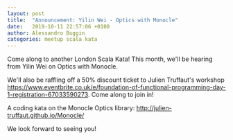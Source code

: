 ```yaml
---
layout: post
title:  "Announcement: Yilin Wei - Optics with Monocle"
date:   2019-10-11 22:57:06 +0100
author: Alessandro Buggin
categories: meetup scala kata
---
```


Come along to another London Scala Kata! This month, we'll be hearing from Yilin Wei on Optics with Monocle.

We'll also be raffling off a 50% discount ticket to Julien Truffaut's workshop https://www.eventbrite.co.uk/e/foundation-of-functional-programming-day-1-registration-67033590273. Come along to join in!

A coding kata on the Monocle Optics library: http://julien-truffaut.github.io/Monocle/

We look forward to seeing you!

